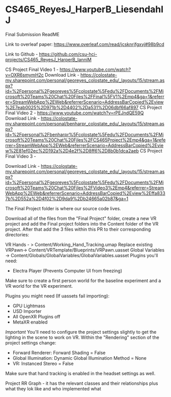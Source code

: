 # CS465_ReyesJ_HarperB_LiesendahlJ

Final Submission ReadME


Link to overleaf paper: https://www.overleaf.com/read/jcsknrjfgxvj#98b9cd

Link to Github - https://github.com/csu-hci-projects/CS465_ReyesJ_HarperB_IanniM

CS Project Final Video 1 - https://www.youtube.com/watch?v=OXR6smymH2c
Download Link - https://colostate-my.sharepoint.com/personal/georeyes_colostate_edu/_layouts/15/stream.aspx?id=%2Fpersonal%2Fgeoreyes%5Fcolostate%5Fedu%2FDocuments%2FMicrosoft%20Teams%20Chat%20Files%2FFinal%5FV1%2Emp4&ga=1&referrer=StreamWebApp%2EWeb&referrerScenario=AddressBarCopied%2Eview%2E7eab0025%2D971b%2D4402%2Da531%2D06dbf66af897
CS Project Final Video 2 - https://www.youtube.com/watch?v=rPEJndQE59Q
Download Link - https://colostate-my.sharepoint.com/personal/benharpr_colostate_edu/_layouts/15/stream.aspx?id=%2Fpersonal%2Fbenharpr%5Fcolostate%5Fedu%2FDocuments%2FMicrosoft%20Teams%20Chat%20Files%2FCS465Project%2Emp4&ga=1&referrer=StreamWebApp%2EWeb&referrerScenario=AddressBarCopied%2Eview%2E81ef02ec%2D192a%2D4e2f%2D8ff6%2D8b0b1dca2aeb
CS Project Final Video 3 - 

Download Link - https://colostate-my.sharepoint.com/personal/georeyes_colostate_edu/_layouts/15/stream.aspx?id=%2Fpersonal%2Fgeoreyes%5Fcolostate%5Fedu%2FDocuments%2FMicrosoft%20Teams%20Chat%20Files%2FVideo3%2Emp4&referrer=StreamWebApp%2EWeb&referrerScenario=AddressBarCopied%2Eview%2Effa8337b%2D552a%2D4f02%2D9da9%2Db24665a02b87&ga=1

The Final Project folder is where our source code lives. 

Download all of the files from the "Final Project" folder, create a new VR project and add the Final project folders into the Content folder of the VR project. After that add the 3 files within this PR to their corresponding directories:

VR Hands - > Content/Working_Hand_Tracking.umap
Replace existing VRPawn-> Content/VRTemplate/Blueprints/VRPawn.uasset
Global Variables -> Content/Globals/GlobalVariables/GlobalVariables.uasset
Plugins you'll need:
- Electra Player (Prevents Computer UI from freezing)

Make sure to create a first person world for the baseline experiment and a VR world for the VR experiment. 

Plugins you might need (If uassets fail importing):
- GPU Lightmass
- USD Importer
- All OpenXR Plugins off
- MetaXR enabled


*Important*
You'll need to configure the project settings slightly to get the lighting in the scene to work on VR. Within the "Rendering" section of the project settings change:

- Forward Renderer: Forward Shading = False
- Global Illumination: Dynamic Global Illumination Method = None
- VR: Instanced Stereo = False

Make sure that hand tracking is enabled in the headset settings as well. 

Project RR Graph  - it has the relevant classes and their relationships plus what they lok like and who implemented what

